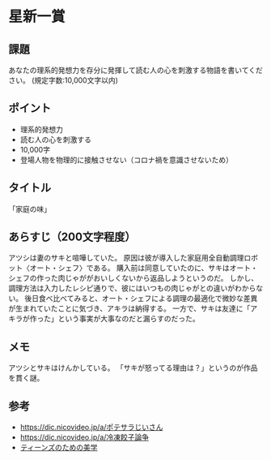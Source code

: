 # 星新一賞

## 課題

あなたの理系的発想力を存分に発揮して読む人の心を刺激する物語を書いてください。 (規定字数:10,000文字以内)

## ポイント

- 理系的発想力
- 読む人の心を刺激する
- 10,000字
- 登場人物を物理的に接触させない（コロナ禍を意識させないため）

## タイトル

「家庭の味」

## あらすじ（200文字程度）

アツシは妻のサキと喧嘩していた。
原因は彼が導入した家庭用全自動調理ロボット〈オート・シェフ〉である。
購入前は同意していたのに、サキはオート・シェフの作った肉じゃががおいしくないから返品しようというのだ。
しかし、調理方法は入力したレシピ通りで、彼にはいつもの肉じゃがとの違いがわからない。
後日食べ比べてみると、オート・シェフによる調理の最適化で微妙な差異が生まれていたことに気づき、アキラは納得する。
一方で、サキは友達に「アキラが作った」という事実が大事なのだと漏らすのだった。

## メモ

アツシとサキはけんかしている。
「サキが怒ってる理由は？」というのが作品を貫く謎。

## 参考

- https://dic.nicovideo.jp/a/ポテサラじいさん
- https://dic.nicovideo.jp/a/冷凍餃子論争
- [ティーンズのための美学](https://chez-nous.typepad.jp/tanukinohirune/2020/08/teens.html)

